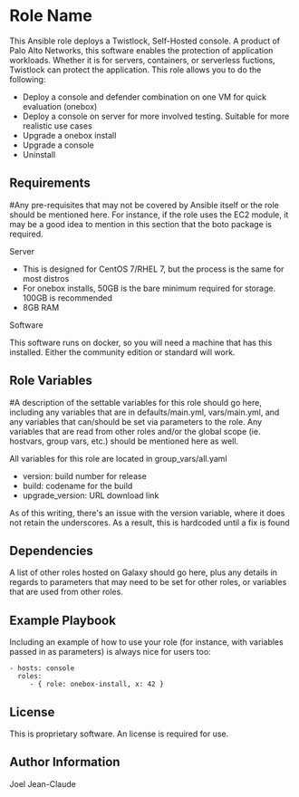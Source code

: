 Role Name
=========

This Ansible role deploys a Twistlock, Self-Hosted console. A product of Palo Alto Networks, this software enables the protection of application workloads. Whether it is for servers, containers, or serverless fuctions, Twistlock can protect the application. This role allows you to do the following:

- Deploy a console and defender combination on one VM for quick evaluation (onebox)
- Deploy a console on server for more involved testing. Suitable for more realistic use cases
- Upgrade a onebox install
- Upgrade a console
- Uninstall

Requirements
------------

#Any pre-requisites that may not be covered by Ansible itself or the role should be mentioned here. For instance, if the role uses the EC2 module, it may be a good idea to mention in this section that the boto package is required.

Server

- This is designed for CentOS 7/RHEL 7, but the process is the same for most distros
- For onebox installs, 50GB is the bare minimum required for storage. 100GB is recommended
- 8GB RAM

Software

This software runs on docker, so you will need a machine that has this installed. Either the community edition or standard will work. 

Role Variables
--------------

#A description of the settable variables for this role should go here, including any variables that are in defaults/main.yml, vars/main.yml, and any variables that can/should be set via parameters to the role. Any variables that are read from other roles and/or the global scope (ie. hostvars, group vars, etc.) should be mentioned here as well.

All variables for this role are located in group_vars/all.yaml
- version: build number for release
- build: codename for the build
- upgrade_version: URL download link

As of this writing, there's an issue with the version variable, where it does not retain the underscores. As a result, this is hardcoded until a fix is found

Dependencies
------------

A list of other roles hosted on Galaxy should go here, plus any details in regards to parameters that may need to be set for other roles, or variables that are used from other roles.

Example Playbook
----------------

Including an example of how to use your role (for instance, with variables passed in as parameters) is always nice for users too:

    - hosts: console
      roles:
         - { role: onebox-install, x: 42 }

License
-------

This is proprietary software. An license is required for use. 

Author Information
------------------

Joel Jean-Claude

